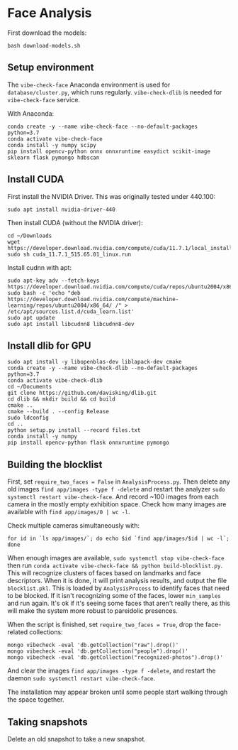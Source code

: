 # Face Analysis

First download the models:

```
bash download-models.sh
```

## Setup environment

The `vibe-check-face` Anaconda environment is used for `database/cluster.py`, which runs regularly. `vibe-check-dlib` is needed for `vibe-check-face` service.

With Anaconda:

```
conda create -y --name vibe-check-face --no-default-packages python=3.7
conda activate vibe-check-face
conda install -y numpy scipy
pip install opencv-python onnx onnxruntime easydict scikit-image sklearn flask pymongo hdbscan
```

## Install CUDA

First install the NVIDIA Driver. This was originally tested under 440.100:

```
sudo apt install nvidia-driver-440
```

Then install CUDA (without the NVIDIA driver):

```
cd ~/Downloads
wget https://developer.download.nvidia.com/compute/cuda/11.7.1/local_installers/cuda_11.7.1_515.65.01_linux.run
sudo sh cuda_11.7.1_515.65.01_linux.run
```

Install cudnn with apt:

```
sudo apt-key adv --fetch-keys https://developer.download.nvidia.com/compute/cuda/repos/ubuntu2004/x86_64/7fa2af80.pub 
sudo bash -c 'echo "deb https://developer.download.nvidia.com/compute/machine-learning/repos/ubuntu2004/x86_64/ /" > /etc/apt/sources.list.d/cuda_learn.list'
sudo apt update
sudo apt install libcudnn8 libcudnn8-dev
```

## Install dlib for GPU

```
sudo apt install -y libopenblas-dev liblapack-dev cmake
conda create -y --name vibe-check-dlib --no-default-packages python=3.7
conda activate vibe-check-dlib
cd ~/Documents
git clone https://github.com/davisking/dlib.git
cd dlib && mkdir build && cd build
cmake ..
cmake --build . --config Release
sudo ldconfig
cd ..
python setup.py install --record files.txt
conda install -y numpy
pip install opencv-python flask onnxruntime pymongo
```

## Building the blocklist

First, set `require_two_faces = False` in `AnalysisProcess.py`. Then delete any old images `find app/images -type f -delete` and restart the analyzer `sudo systemctl restart vibe-check-face`. And record ~100 images from each camera in the mostly empty exhibition space. Check how many images are available with `find app/images/0 | wc -l`.

Check multiple cameras simultaneously with:

```
for id in `ls app/images/`; do echo $id `find app/images/$id | wc -l`; done
```

When enough images are available, `sudo systemctl stop vibe-check-face` then run `conda activate vibe-check-face && python build-blocklist.py`. This will recognize clusters of faces based on landmarks and face descriptors. When it is done, it will print analysis results, and output the file `blocklist.pkl`. This is loaded by `AnalysisProcess` to identify faces that need to be blocked. If it isn't recognizing some of the faces, lower `min_samples` and run again. It's ok if it's seeing some faces that aren't really there, as this will make the system more robust to pareidolic presences.

When the script is finished, set `require_two_faces = True`, drop the face-related collections:

```
mongo vibecheck -eval 'db.getCollection("raw").drop()'
mongo vibecheck -eval 'db.getCollection("people").drop()'
mongo vibecheck -eval 'db.getCollection("recognized-photos").drop()'
```

And clear the images `find app/images -type f -delete`, and restart the daemon `sudo systemctl restart vibe-check-face`.

The installation may appear broken until some people start walking through the space together.

## Taking snapshots

Delete an old snapshot to take a new snapshot.
